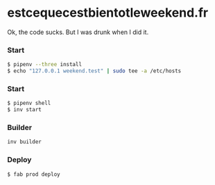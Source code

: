 estcequecestbientotleweekend.fr
==============

Ok, the code sucks. But I was drunk when I did it.

### Start
```bash
$ pipenv --three install
$ echo "127.0.0.1 weekend.test" | sudo tee -a /etc/hosts
```

### Start
```bash
$ pipenv shell
$ inv start
```

### Builder


```bash
inv builder
```

### Deploy
```
$ fab prod deploy
```
